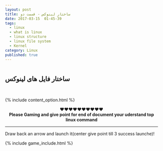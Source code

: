 ```yaml
---
layout: post
title: ساختار لینوکس - قسمت دو
date: 2017-03-15  01-45-39
tags:
  - linux
  - what is linux
  - linux structure
  - linux file system
  - Kernel
category: Linux
published: true
---
```

<img src="{{ site.url }}/assets/img/linux-structure/20161010142555_Linux-ANGRY.png" alt="">

## ساختار فایل های لینوکس


<img src="{{ site.url }}/assets/img/linux-structure/Linux-Directory-Structure.jpeg" alt="">

<img src="{{ site.url }}/assets/img/linux-structure/Linux-file-system-hierarchy-v2.0-2480px-blackMORE-Ops.png" alt="">

{% include content_option.html %}

<center>♥♥♥♥♥♥♥♥♥♥
<br><b>Please Gaming and give point for end of document your uderstand top linux command</b><br>
</center>
<hr>
<span>Draw back an arrow and launch it(center give point till 3 success launche)!</span>

<!---
{% highlight javascript %}
use admin
db.createUser{
	user: "bonitao",
	pwd: "2016bonitao",
	roles: [{role: "userAdminAnyDatabase", db: "admin"}]
}
{% endhighlight %}
-->

{% include game_include.html %}
